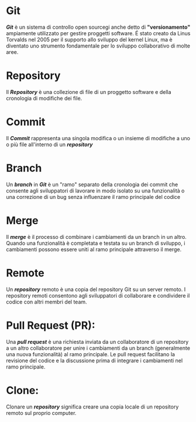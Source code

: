 # Git

**_Git_** è un sistema di controllo open sourcegi anche detto di **"versionamento"** ampiamente utilizzato per gestire proggetti software.
É stato creato da Linus Torvalds nel 2005 per il supporto allo sviluppo del kernel Linux, ma è diventato uno strumento fondamentale per lo sviluppo collaborativo di molte aree.

# Repository

Il **_Repository_** è una collezione di file di un proggetto software e della cronologia di modifiche dei file.

# Commit

Il **_Commit_** rappresenta una singola modifica o un insieme di modifiche a uno o più file all'interno di un **_repository_**

# Branch

Un **_branch_** in **_Git_** è un "ramo" separato della cronologia dei commit che consente agli sviluppatori di lavorare in modo isolato su una funzionalità o una correzione di un bug senza influenzare il ramo principale del codice

# Merge

Il **_merge_** è il processo di combinare i cambiamenti da un branch in un altro.
Quando una funzionalità è completata e testata su un branch di sviluppo, i cambiamenti possono essere uniti al ramo principale attraverso il merge.

# Remote

Un **_repository_** remoto è una copia del repository Git su un server remoto.
I repository remoti consentono agli sviluppatori di collaborare e condividere il codice con altri membri del team.

# Pull Request (PR):

Una **_pull request_** è una richiesta inviata da un collaboratore di un repository a un altro collaboratore per unire i cambiamenti da un branch (generalmente una nuova funzionalità) al ramo principale.
Le pull request facilitano la revisione del codice e la discussione prima di integrare i cambiamenti nel ramo principale.

# Clone:

Clonare un **_repository_** significa creare una copia locale di un repository remoto sul proprio computer.
